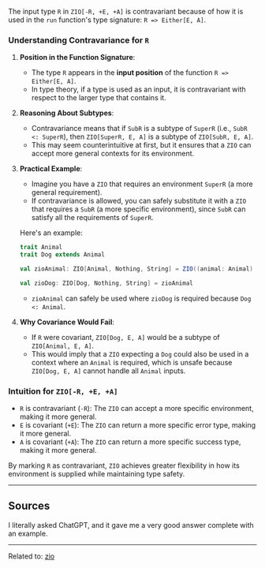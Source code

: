 The input type `R` in `ZIO[-R, +E, +A]` is contravariant because of how it is used in the `run` function's type signature: `R => Either[E, A]`.

### Understanding Contravariance for `R`

1. **Position in the Function Signature**:
   - The type `R` appears in the **input position** of the function `R => Either[E, A]`. 
   - In type theory, if a type is used as an input, it is contravariant with respect to the larger type that contains it.

2. **Reasoning About Subtypes**:
   - Contravariance means that if `SubR` is a subtype of `SuperR` (i.e., `SubR <: SuperR`), then `ZIO[SuperR, E, A]` is a subtype of `ZIO[SubR, E, A]`.
   - This may seem counterintuitive at first, but it ensures that a `ZIO` can accept more general contexts for its environment.

3. **Practical Example**:
   - Imagine you have a `ZIO` that requires an environment `SuperR` (a more general requirement).
   - If contravariance is allowed, you can safely substitute it with a `ZIO` that requires a `SubR` (a more specific environment), since `SubR` can satisfy all the requirements of `SuperR`.

   Here's an example:
   ```scala
   trait Animal
   trait Dog extends Animal

   val zioAnimal: ZIO[Animal, Nothing, String] = ZIO((animal: Animal) => Right("This is an animal"))

   val zioDog: ZIO[Dog, Nothing, String] = zioAnimal
   ```
   - `zioAnimal` can safely be used where `zioDog` is required because `Dog <: Animal`.

4. **Why Covariance Would Fail**:
   - If `R` were covariant, `ZIO[Dog, E, A]` would be a subtype of `ZIO[Animal, E, A]`.
   - This would imply that a `ZIO` expecting a `Dog` could also be used in a context where an `Animal` is required, which is unsafe because `ZIO[Dog, E, A]` cannot handle all `Animal` inputs.

### Intuition for `ZIO[-R, +E, +A]`

- `R` is contravariant (`-R`): The `ZIO` can accept a more specific environment, making it more general.
- `E` is covariant (`+E`): The `ZIO` can return a more specific error type, making it more general.
- `A` is covariant (`+A`): The `ZIO` can return a more specific success type, making it more general.

By marking `R` as contravariant, `ZIO` achieves greater flexibility in how its environment is supplied while maintaining type safety.

---

## Sources
I literally asked ChatGPT, and it gave me a very good answer complete with an example.

---

Related to: [zio](zio)